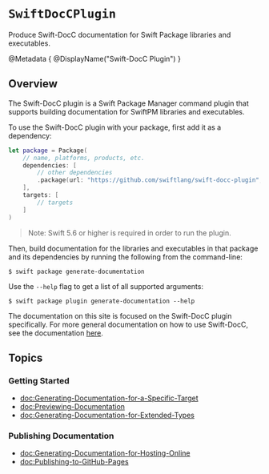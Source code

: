 # ``SwiftDocCPlugin``

Produce Swift-DocC documentation for Swift Package libraries and executables.

@Metadata {
    @DisplayName("Swift-DocC Plugin")
}

## Overview

The Swift-DocC plugin is a Swift Package Manager command plugin that supports building
documentation for SwiftPM libraries and executables.

To use the Swift-DocC plugin with your package, first add it as a dependency:

```swift
let package = Package(
    // name, platforms, products, etc.
    dependencies: [
        // other dependencies
        .package(url: "https://github.com/swiftlang/swift-docc-plugin", from: "1.0.0"),
    ],
    targets: [
        // targets
    ]
)
```

> Note: Swift 5.6 or higher is required in order to run the plugin.

Then, build documentation for the libraries and executables in that package and its dependencies by running the
following from the command-line:

    $ swift package generate-documentation

Use the `--help` flag to get a list of all supported arguments:

    $ swift package plugin generate-documentation --help

The documentation on this site is focused on the Swift-DocC plugin specifically. For more
general documentation on how to use Swift-DocC, see the documentation 
[here](https://www.swift.org/documentation/docc/).

## Topics

### Getting Started

- <doc:Generating-Documentation-for-a-Specific-Target>
- <doc:Previewing-Documentation>
- <doc:Generating-Documentation-for-Extended-Types>

### Publishing Documentation

- <doc:Generating-Documentation-for-Hosting-Online>
- <doc:Publishing-to-GitHub-Pages>

<!-- Copyright (c) 2022 Apple Inc and the Swift Project authors. All Rights Reserved. -->
